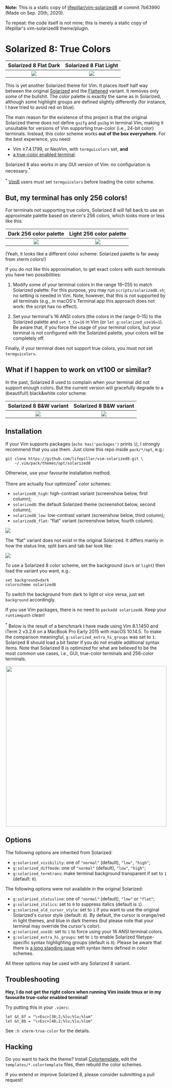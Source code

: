 **Note:** This is a static copy of [lifepillar/vim-solarized8](https://github.com/lifepillar/vim-solarized8)
at commit 7b63990 (Made on Sep. 20th, 2020).  

To repeat: the code itself is not mine; this is merely a static
copy of lifepillar's vim-solarized8 theme/plugin.


# Solarized 8: True Colors

Solarized 8 Flat Dark      |  Solarized 8 Flat Light
:-------------------------:|:-------------------------:
![](https://raw.github.com/lifepillar/Resources/master/solarized8/solarized8_dark_flat.png)  |  ![](https://raw.github.com/lifepillar/Resources/master/solarized8/solarized8_light_flat.png)

This is yet another Solarized theme for Vim. It places itself half way between
the original [Solarized](https://github.com/altercation/vim-colors-solarized)
and the [Flattened](https://github.com/romainl/flattened) variant. It
removes only *some* of the bullshit. The color palette is exactly the same as
in Solarized, although some highlight groups are defined slightly
differently (for instance, I have tried to avoid red on blue).

The main reason for the existence of this project is that the original Solarized
theme does not define `guifg` and `guibg` in terminal Vim, making it unsuitable
for versions of Vim supporting true-color (i.e., 24-bit color) terminals.
Instead, this color scheme works **out of the box everywhere**. For the best
experience, you need:

- Vim ≥7.4.1799, or NeoVim, with `termguicolors` set, **and**
- [a true-color enabled terminal](https://gist.github.com/XVilka/8346728).

Solarized 8 also works in any GUI version of Vim: no configuration is necessary.<sup>*</sup>

<sup>*</sup> [VimR](https://github.com/qvacua/vimr) users must set
`termguicolors` before loading the color scheme.

## But, my terminal has only 256 colors!

For terminals not supporting true colors, Solarized 8 will fall back to use an
approximate palette based on xterm's 256 colors, which looks more or less like
this:

Dark 256 color palette     |  Light 256 color palette
:-------------------------:|:-------------------------:
![](https://raw.github.com/lifepillar/Resources/master/solarized8/solarized8_dark_256.png)  |  ![](https://raw.github.com/lifepillar/Resources/master/solarized8/solarized8_light_256.png)

(Yeah, it looks like a different color scheme: Solarized palette is far away
from xterm colors!)

If you do not like this approximation, to get exact colors with such terminals
you have two possibilities:

1. Modify some of your terminal colors in the range 16–255 to match Solarized
   palette. For this purpose, you may run `scripts/solarized8.sh`; no setting is
   needed in Vim. Note, however, that this is not supported by all terminals
   (e.g., in macOS's Terminal.app this approach does not work: the script has no
   effect).

2. Set your terminal's 16 ANSI colors (the colors in the range 0–15) to the
   Solarized palette and `set t_Co=16` in Vim (or `let g:solarized_use16=1`). Be
   aware that, if you force the usage of your terminal colors, but your terminal
   is not configured with the Solarized palette, your colors will be completely
   off.

Finally, if your terminal does not support true colors, you must *not* set
`termguicolors`.

## What if I happen to work on vt100 or similar?

In the past, Solarized 8 used to complain when your terminal did not support
enough colors. But the current version will gracefully degrade to a (beautiful!)
black&white color scheme:

Solarized 8 B&W variant    | Solarized 8 B&W variant
:-------------------------:|:-------------------------:
![](https://raw.github.com/lifepillar/Resources/master/solarized8/solarized8_bw.png)  |  ![](https://raw.github.com/lifepillar/Resources/master/solarized8/solarized8_bw_solarized.png)


## Installation

If your Vim supports packages (`echo has('packages')` prints `1`), I strongly
recommend that you use them. Just clone this repo inside `pack/*/opt`, e.g.:

    git clone https://github.com/lifepillar/vim-solarized8.git \
        ~/.vim/pack/themes/opt/solarized8

Otherwise, use your favourite installation method.

There are actually four optimized<sup>*</sup> color schemes:

- `solarized8_high`: high-contrast variant (screenshow below, first column);
- `solarized8`: the default Solarized theme (screenshot below, second column);
- `solarized8_low`: low-contrast variant (screenshow below, third column);
- `solarized8_flat`: “flat” variant (screenshow below, fourth column).

![](https://raw.github.com/lifepillar/Resources/master/solarized8/solarized8-variants.png)

The “flat” variant does not exist in the original Solarized. It differs
mainly in how the status line, split bars and tab bar look like:

![](https://raw.github.com/lifepillar/Resources/master/solarized8/solarized8-normal-vs-flat.png)

To use a Solarized 8 color scheme, set the background (`dark` or `light`) then
load the variant you want, e.g.:

    set background=dark
    colorscheme solarized8

To switch the background from dark to light or vice versa, just set `background`
accordingly.

If you use Vim packages, there is no need to `packadd solarized8`. Keep your
`runtimepath` clean!

<sup>*</sup> Below is the result of a benchmark I have made using Vim 8.1.1450
 and iTerm 2 v3.2.6 on a MacBook Pro Early 2015 with macOS 10.14.5. To make the
 comparison meaningful, `g:solarized_extra_hi_groups` was set to `1`: Solarized
 8 should load a bit faster if you do not enable additional syntax items. Note
 that Solarized 8 is optimized for what are believed to be the most common use
 cases, i.e., GUI, true-color terminals and 256-color terminals.

<p align="center">
<img width="500" src="https://raw.github.com/lifepillar/Resources/master/solarized8/load_time.png">
</p>


## Options

The following options are inherited from Solarized:

- `g:solarized_visibility`: one of `"normal"` (default), `"low"`, `"high"`;
- `g:solarized_diffmode`: one of `"normal"` (default), `"low"`, `"high"`;
- `g:solarized_termtrans`: make terminal background transparent if set to `1`
  (default: `0`).

The following options were not available in the original Solarized:

- `g:solarized_statusline`: one of `"normal"` (default), `"low"` or `"flat"`;
- `g:solarized_italics`: set to `0` to suppress italics (default is `1`).
- `g:solarized_old_cursor_style`: set to `1` if you want to use the original
  Solarized's cursor style (default: `0`). By default, the cursor is orange/red
  in light themes, and blue in dark themes (but please note that your terminal
  may override the cursor's color).
- `g:solarized_use16`: set to `1` to force using your 16 ANSI terminal colors.
- `g:solarized_extra_hi_groups`: set to `1` to enable Solarized
  filetype-specific syntax highlighting groups (default is `0`). Please be aware
  that there is [a long standing issue](https://github.com/vim/vim/issues/4405)
  with syntax items defined in color schemes.

All these options may be used with any Solarized 8 variant.


## Troubleshooting

**Hey, I do not get the right colors when running Vim inside tmux or in my
favourite true-color enabled terminal!**

Try putting this in your `.vimrc`:

```viml
let &t_8f = "\<Esc>[38;2;%lu;%lu;%lum"
let &t_8b = "\<Esc>[48;2;%lu;%lu;%lum"
```

See `:h xterm-true-color` for the details.


## Hacking

Do you want to hack the theme? Install
[Colortemplate](https://github.com/lifepillar/vim-colortemplate), edit the
`templates/*.colortemplate` files, then rebuild the color schemes.

If you extend or improve Solarized 8, please consider submitting a pull request!

